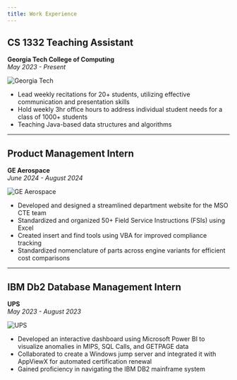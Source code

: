 ```yaml
---
title: Work Experience
---
```


## CS 1332 Teaching Assistant
**Georgia Tech College of Computing**  
*May 2023 - Present*

![Georgia Tech](history/gt.png)

- Lead weekly recitations for 20+ students, utilizing effective communication and presentation skills
- Hold weekly 3hr office hours to address individual student needs for a class of 1000+ students
- Teaching Java-based data structures and algorithms

---

## Product Management Intern
**GE Aerospace**  
*June 2024 - August 2024*

![GE Aerospace](history/ge.png)

- Developed and designed a streamlined department website for the MSO CTE team
- Standardized and organized 50+ Field Service Instructions (FSIs) using Excel
- Created insert and find tools using VBA for improved compliance tracking
- Standardized nomenclature of parts across engine variants for efficient cost comparisons

---

## IBM Db2 Database Management Intern
**UPS**  
*May 2023 - August 2023*

![UPS](history/ups.png)

- Developed an interactive dashboard using Microsoft Power BI to visualize anomalies in MIPS, SQL Calls, and GETPAGE data
- Collaborated to create a Windows jump server and integrated it with AppViewX for automated certification renewal
- Gained proficiency in navigating the IBM DB2 mainframe system